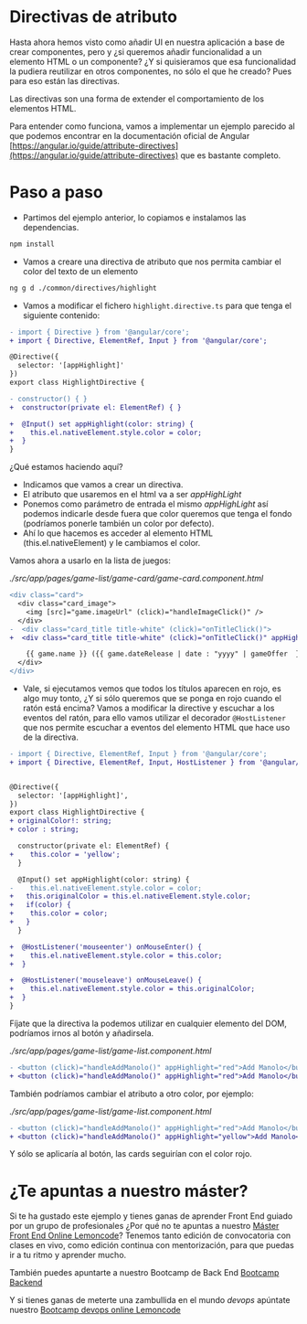 # Directivas de atributo

Hasta ahora hemos visto como añadir UI en nuestra aplicación a base de crear componentes, pero y ¿si queremos añadir funcionalidad a un elemento HTML o un componente? ¿Y si quisieramos que esa funcionalidad la pudiera reutilizar en otros componentes, no sólo el que he creado? Pues para eso están las directivas.

Las directivas son una forma de extender el comportamiento de los elementos HTML.

Para entender como funciona, vamos a implementar un ejemplo parecido al que podemos encontrar en la documentación oficial de Angular [https://angular.io/guide/attribute-directives](https://angular.io/guide/attribute-directives) que es bastante completo.

# Paso a paso

- Partimos del ejemplo anterior, lo copiamos e instalamos las dependencias.

```bash
npm install
```

- Vamos a creare una directiva de atributo que nos permita cambiar el color del texto de un elemento

```bash
ng g d ./common/directives/highlight
```

- Vamos a modificar el fichero `highlight.directive.ts` para que tenga el siguiente contenido:

```diff
- import { Directive } from '@angular/core';
+ import { Directive, ElementRef, Input } from '@angular/core';

@Directive({
  selector: '[appHighlight]'
})
export class HighlightDirective {

- constructor() { }
+  constructor(private el: ElementRef) { }

+  @Input() set appHighlight(color: string) {
+    this.el.nativeElement.style.color = color;
+  }
}
```

¿Qué estamos haciendo aquí?

- Indicamos que vamos a crear un directiva.
- El atributo que usaremos en el html va a ser _appHighLight_
- Ponemos como parámetro de entrada el mismo _appHighLight_ así podemos indicarle desde fuera que color queremos que tenga el fondo (podríamos ponerle también un color por defecto).
- Ahí lo que hacemos es acceder al elemento HTML (this.el.nativeElement) y le cambiamos el color.

Vamos ahora a usarlo en la lista de juegos:

_./src/app/pages/game-list/game-card/game-card.component.html_

```diff
<div class="card">
  <div class="card_image">
    <img [src]="game.imageUrl" (click)="handleImageClick()" />
  </div>
-  <div class="card_title title-white" (click)="onTitleClick()">
+  <div class="card_title title-white" (click)="onTitleClick()" appHighlight="red">

    {{ game.name }} ({{ game.dateRelease | date : "yyyy" | gameOffer  }})
  </div>
</div>
```

- Vale, si ejecutamos vemos que todos los títulos aparecen en rojo, es algo muy tonto, ¿Y si sólo queremos que se ponga en rojo cuando el ratón está encima? Vamos a modificar la directive y escuchar a los eventos del ratón, para ello vamos utilizar el decorador `@HostListener` que nos permite escuchar a eventos del elemento HTML que hace uso de la directiva.

```diff
- import { Directive, ElementRef, Input } from '@angular/core';
+ import { Directive, ElementRef, Input, HostListener } from '@angular/core';


@Directive({
  selector: '[appHighlight]',
})
export class HighlightDirective {
+ originalColor!: string;
+ color : string;

  constructor(private el: ElementRef) {
+    this.color = 'yellow';
  }

  @Input() set appHighlight(color: string) {
-    this.el.nativeElement.style.color = color;
+   this.originalColor = this.el.nativeElement.style.color;
+   if(color) {
+    this.color = color;
+   }
  }

+  @HostListener('mouseenter') onMouseEnter() {
+    this.el.nativeElement.style.color = this.color;
+  }

+  @HostListener('mouseleave') onMouseLeave() {
+    this.el.nativeElement.style.color = this.originalColor;
+  }
}
```

Fíjate que la directiva la podemos utilizar en cualquier elemento del DOM, podríamos irnos al botón y añadirsela.

_./src/app/pages/game-list/game-list.component.html_

```diff
- <button (click)="handleAddManolo()" appHighlight="red">Add Manolo</button>
+ <button (click)="handleAddManolo()" appHighlight="red">Add Manolo</button>
```

También podríamos cambiar el atributo a otro color, por ejemplo:

_./src/app/pages/game-list/game-list.component.html_

```diff
- <button (click)="handleAddManolo()" appHighlight="red">Add Manolo</button>
+ <button (click)="handleAddManolo()" appHighlight="yellow">Add Manolo</button>
```

Y sólo se aplicaría al botón, las cards seguirían con el color rojo.

# ¿Te apuntas a nuestro máster?

Si te ha gustado este ejemplo y tienes ganas de aprender Front End guiado por un grupo de profesionales ¿Por qué no te apuntas a nuestro [Máster Front End Online Lemoncode](https://lemoncode.net/master-frontend#inicio-banner)? Tenemos tanto edición de convocatoria con clases en vivo, como edición continua con mentorización, para que puedas ir a tu ritmo y aprender mucho.

También puedes apuntarte a nuestro Bootcamp de Back End [Bootcamp Backend](https://lemoncode.net/bootcamp-backend#inicio-banner)

Y si tienes ganas de meterte una zambullida en el mundo _devops_ apúntate nuestro [Bootcamp devops online Lemoncode](https://lemoncode.net/bootcamp-devops#bootcamp-devops/inicio)
